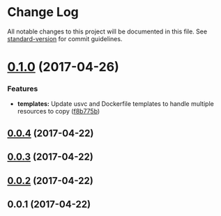 # Change Log

All notable changes to this project will be documented in this file. See [standard-version](https://github.com/conventional-changelog/standard-version) for commit guidelines.

<a name="0.1.0"></a>
# [0.1.0](https://github.com/Workpop/usvc/compare/v0.0.4...v0.1.0) (2017-04-26)


### Features

* **templates:** Update usvc and Dockerfile templates to handle multiple resources to copy ([f8b775b](https://github.com/Workpop/usvc/commit/f8b775b))



<a name="0.0.4"></a>
## [0.0.4](https://github.com/Workpop/usvc/compare/v0.0.3...v0.0.4) (2017-04-22)



<a name="0.0.3"></a>
## [0.0.3](https://github.com/Workpop/usvc/compare/v0.0.2...v0.0.3) (2017-04-22)



<a name="0.0.2"></a>
## [0.0.2](https://github.com/Workpop/usvc/compare/v0.0.1...v0.0.2) (2017-04-22)



<a name="0.0.1"></a>
## 0.0.1 (2017-04-22)
